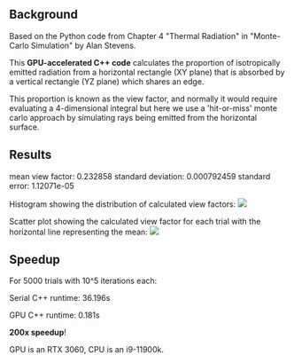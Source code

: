 ## Background
Based on the Python code from Chapter 4 "Thermal Radiation" in "Monte-Carlo Simulation" by Alan Stevens.

This **GPU-accelerated C++ code** calculates the proportion of isotropically emitted radiation from a 
horizontal rectangle (XY plane) that is absorbed by a vertical rectangle (YZ plane) which shares an edge.

This proportion is known as the view factor, and normally it would require evaluating a 4-dimensional
integral but here we use a 'hit-or-miss' monte carlo approach by simulating rays being emitted from
the horizontal surface.

## Results

mean view factor: 0.232858
standard deviation: 0.000792459
standard error: 1.12071e-05

Histogram showing the distribution of calculated view factors:
![](GPU/output/vf-hist.png)

Scatter plot showing the calculated view factor for each trial with the horizontal line representing the mean:
![](GPU/output/vf-plot.png)

## Speedup
For 5000 trials with 10^5 iterations each:

Serial C++ runtime: 36.196s

GPU C++ runtime: 0.181s

**200x speedup**!

GPU is an RTX 3060, CPU is an i9-11900k.


